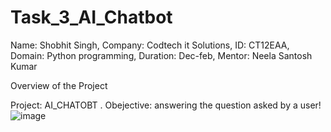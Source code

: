 # Task_3_AI_Chatbot

Name: Shobhit Singh, Company: Codtech it Solutions, ID: CT12EAA, Domain: Python programming, Duration: Dec-feb, Mentor: Neela Santosh Kumar

Overview of the Project

Project: AI_CHATOBT . Obejective: answering the question asked by a user!
![image](https://github.com/user-attachments/assets/bbe69ea1-40ab-4fa3-8c46-7979c60f80ff)

